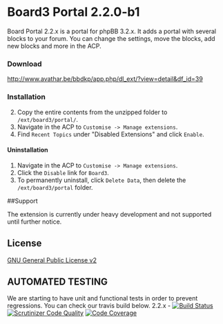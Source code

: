 # Board3 Portal 2.2.0-b1

Board Portal 2.2.x is a portal for phpBB 3.2.x. It adds a portal with several blocks to your forum.
You can change the settings, move the blocks, add new blocks and more in the ACP.

### Download  
  http://www.avathar.be/bbdkp/app.php/dl_ext/?view=detail&df_id=39
  
### Installation
2. Copy the entire contents from the unzipped folder to `/ext/board3/portal/`.
3. Navigate in the ACP to `Customise -> Manage extensions`.
4. Find `Recent Topics` under "Disabled Extensions" and click `Enable`.

#### Uninstallation
1. Navigate in the ACP to `Customise -> Manage extensions`.
2. Click the `Disable` link for `Board3`.
3. To permanently uninstall, click `Delete Data`, then delete the `/ext/board3/portal` folder. 

##Support

The extension is currently under heavy development and not supported until further notice.

## License
[GNU General Public License v2](http://opensource.org/licenses/GPL-2.0)

## AUTOMATED TESTING

We are starting to have unit and functional tests in order to prevent regressions. You can check our travis build below.
2.2.x - [![Build Status](https://travis-ci.org/Sajaki/Board3-Portal.svg?branch=develop32)](https://travis-ci.org/Sajaki/Board3-Portal)
[![Scrutinizer Code Quality](https://scrutinizer-ci.com/g/Sajaki/Board3-Portal/badges/quality-score.png?b=2.1.x)](https://scrutinizer-ci.com/g/board3/Board3-Portal/?branch=develop32)
[![Code Coverage](https://scrutinizer-ci.com/g/board3/Board3-Portal/badges/coverage.png?b=2.1.x)](https://scrutinizer-ci.com/g/Sajaki/Board3-Portal/?branch=develop32)

